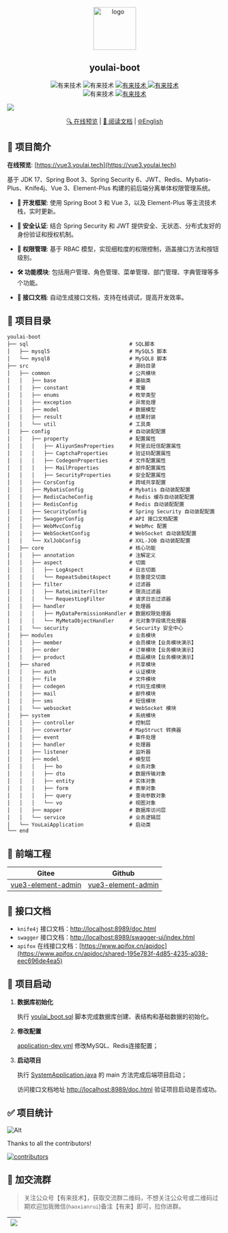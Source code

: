 
<div align="center">
   <img alt="logo" width="100" height="100" src="https://foruda.gitee.com/images/1733417239320800627/3c5290fe_716974.png">
   <h2>youlai-boot</h2>
   <img alt="有来技术" src="https://img.shields.io/badge/Java -17-brightgreen.svg"/>
   <img alt="有来技术" src="https://img.shields.io/badge/SpringBoot-3.3.6-green.svg"/>
   <a href="https://gitee.com/youlaiorg/youlai-boot" target="_blank">
     <img alt="有来技术" src="https://gitee.com/youlaiorg/youlai-boot/badge/star.svg"/>
   </a>     
   <a href="https://github.com/haoxianrui" target="_blank">
     <img alt="有来技术" src="https://img.shields.io/github/stars/haoxianrui/youlai-boot.svg?style=social&label=Stars"/>
   </a>
   <br/>
   <img alt="有来技术" src="https://img.shields.io/badge/license-Apache%20License%202.0-blue.svg"/>
   <a href="https://gitee.com/youlaiorg" target="_blank">
     <img alt="有来技术" src="https://img.shields.io/badge/Author-有来开源组织-orange.svg"/>
   </a>
</div>

![](https://raw.gitmirror.com/youlaitech/image/main/docs/rainbow.png)

<div align="center">
  <a target="_blank" href="https://admin.youlai.tech/">🔍 在线预览</a> |  <a target="_blank" href="https://doc.youlai.tech/%E5%89%8D%E5%90%8E%E7%AB%AF%E6%A8%A1%E6%9D%BF/%E5%90%8E%E7%AB%AF%E6%89%8B%E5%86%8C/%E9%A1%B9%E7%9B%AE%E7%AE%80%E4%BB%8B.html">📖 阅读文档</a> | <a href="./README.en-US.md">🌐English</a>
</div>

## 📢 项目简介

**在线预览**: [https://vue3.youlai.tech](https://vue3.youlai.tech)

基于 JDK 17、Spring Boot 3、Spring Security 6、JWT、Redis、Mybatis-Plus、Knife4j、Vue 3、Element-Plus 构建的前后端分离单体权限管理系统。

- **🚀 开发框架**: 使用 Spring Boot 3 和 Vue 3，以及 Element-Plus 等主流技术栈，实时更新。

- **🔐 安全认证**: 结合 Spring Security 和 JWT 提供安全、无状态、分布式友好的身份验证和授权机制。

- **🔑 权限管理**: 基于 RBAC 模型，实现细粒度的权限控制，涵盖接口方法和按钮级别。

- **🛠️ 功能模块**: 包括用户管理、角色管理、菜单管理、部门管理、字典管理等多个功能。

- **📘 接口文档**: 自动生成接口文档，支持在线调试，提高开发效率。

## 📁 项目目录
```
youlai-boot
├── sql                                 # SQL脚本
│   ├── mysql5                          # MySQL5 脚本
│   └── mysql8                          # MySQL8 脚本
├── src                                 # 源码目录
│   ├── common                          # 公共模块
│   │   ├── base                        # 基础类
│   │   ├── constant                    # 常量
│   │   ├── enums                       # 枚举类型
│   │   ├── exception                   # 异常处理
│   │   ├── model                       # 数据模型
│   │   ├── result                      # 结果封装
│   │   └── util                        # 工具类
│   ├── config                          # 自动装配配置
│   │   ├── property                    # 配置属性
│   │   │   ├── AliyunSmsProperties     # 阿里云短信配置属性
│   │   │   ├── CaptchaProperties       # 验证码配置属性
│   │   │   ├── CodegenProperties       # 文件配置属性
│   │   │   ├── MailProperties          # 邮件配置属性
│   │   │   ├── SecurityProperties      # 安全配置属性
│   │   ├── CorsConfig                  # 跨域共享配置
│   │   ├── MybatisConfig               # Mybatis 自动装配配置
│   │   ├── RedisCacheConfig            # Redis 缓存自动装配配置
│   │   ├── RedisConfig                 # Redis 自动装配配置
│   │   ├── SecurityConfig              # Spring Security 自动装配配置
│   │   ├── SwaggerConfig               # API 接口文档配置
│   │   ├── WebMvcConfig                # WebMvc 配置
│   │   ├── WebSocketConfig             # WebSocket 自动装配配置
│   │   └── XxlJobConfig                # XXL-JOB 自动装配配置
│   ├── core                            # 核心功能
│   │   ├── annotation                  # 注解定义
│   │   ├── aspect                      # 切面
│   │   │   ├── LogAspect               # 日志切面
│   │   │   └── RepeatSubmitAspect      # 防重提交切面
│   │   ├── filter                      # 过滤器
│   │   │   ├── RateLimiterFilter       # 限流过滤器
│   │   │   └── RequestLogFilter        # 请求日志过滤器
│   │   ├── handler                     # 处理器
│   │   │   ├── MyDataPermissionHandler # 数据权限处理器
│   │   │   └── MyMetaObjectHandler     # 元对象字段填充处理器
│   │   └── security                    # Security 安全中心
│   ├── modules                         # 业务模块
│   │   ├── member                      # 会员模块【业务模块演示】
│   │   ├── order                       # 订单模块【业务模块演示】
│   │   ├── product                     # 商品模块【业务模块演示】
│   ├── shared                          # 共享模块
│   │   ├── auth                        # 认证模块
│   │   ├── file                        # 文件模块
│   │   ├── codegen                     # 代码生成模块
│   │   ├── mail                        # 邮件模块
│   │   ├── sms                         # 短信模块
│   │   └── websocket                   # WebSocket 模块
│   ├── system                          # 系统模块
│   │   ├── controller                  # 控制层
│   │   ├── converter                   # MapStruct 转换器
│   │   ├── event                       # 事件处理
│   │   ├── handler                     # 处理器
│   │   ├── listener                    # 监听器
│   │   ├── model                       # 模型层
│   │   │   ├── bo                      # 业务对象
│   │   │   ├── dto                     # 数据传输对象
│   │   │   ├── entity                  # 实体对象
│   │   │   ├── form                    # 表单对象
│   │   │   ├── query                   # 查询参数对象
│   │   │   └── vo                      # 视图对象
│   │   ├── mapper                      # 数据库访问层
│   │   └── service                     # 业务逻辑层
│   └── YouLaiApplication               # 启动类
└── end                             
```

## 🌺 前端工程
| Gitee | Github |
|-------|------|
| [vue3-element-admin](https://gitee.com/youlaiorg/vue3-element-admin)  | [vue3-element-admin](https://github.com/youlaitech/vue3-element-admin)  |


## 🌈 接口文档

- `knife4j` 接口文档：[http://localhost:8989/doc.html](http://localhost:8989/doc.html)
- `swagger` 接口文档：[http://localhost:8989/swagger-ui/index.html](http://localhost:8989/swagger-ui/index.html)
- `apifox`  在线接口文档：[https://www.apifox.cn/apidoc](https://www.apifox.cn/apidoc/shared-195e783f-4d85-4235-a038-eec696de4ea5)


## 🚀 项目启动

1. **数据库初始化**

    执行 [youlai_boot.sql](sql/mysql8/youlai_boot.sql) 脚本完成数据库创建、表结构和基础数据的初始化。

2. **修改配置**

    [application-dev.yml](src/main/resources/application-dev.yml) 修改MySQL、Redis连接配置；

3. **启动项目**

    执行 [SystemApplication.java](src/main/java/com/youlai/boot/YouLaiApplication.java) 的 main 方法完成后端项目启动；

    访问接口文档地址 [http://localhost:8989/doc.html](http://localhost:8989/doc.html) 验证项目启动是否成功。

## ✅ 项目统计

![Alt](https://repobeats.axiom.co/api/embed/544c5c0b5b3611a6c4d5ef0faa243a9066b89659.svg "Repobeats analytics image")

Thanks to all the contributors!

[![contributors](https://contrib.rocks/image?repo=haoxianrui/youlai-boot)](https://github.com/haoxianrui/youlai-boot/graphs/contributors)


## 💖 加交流群

> 关注公众号【有来技术】，获取交流群二维码，不想关注公众号或二维码过期欢迎加我微信(`haoxianrui`)备注【有来】即可，拉你进群。

| ![](https://s2.loli.net/2022/11/19/OGjum9wr8f6idLX.png) |
|---------------------------------------------------------|


